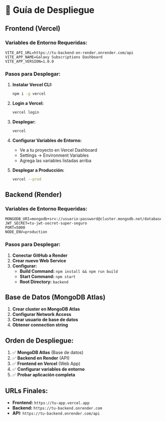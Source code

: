 # 🚀 Guía de Despliegue

## Frontend (Vercel)

### Variables de Entorno Requeridas:

```env
VITE_API_URL=https://tu-backend-en-render.onrender.com/api
VITE_APP_NAME=Galaxy Subscriptions Dashboard
VITE_APP_VERSION=1.0.0
```

### Pasos para Desplegar:

1. **Instalar Vercel CLI:**
   ```bash
   npm i -g vercel
   ```

2. **Login a Vercel:**
   ```bash
   vercel login
   ```

3. **Desplegar:**
   ```bash
   vercel
   ```

4. **Configurar Variables de Entorno:**
   - Ve a tu proyecto en Vercel Dashboard
   - Settings → Environment Variables
   - Agrega las variables listadas arriba

5. **Desplegar a Producción:**
   ```bash
   vercel --prod
   ```

## Backend (Render)

### Variables de Entorno Requeridas:

```env
MONGODB_URI=mongodb+srv://usuario:password@cluster.mongodb.net/database
JWT_SECRET=tu-jwt-secret-super-seguro
PORT=5000
NODE_ENV=production
```

### Pasos para Desplegar:

1. **Conectar GitHub a Render**
2. **Crear nuevo Web Service**
3. **Configurar:**
   - **Build Command:** `npm install && npm run build`
   - **Start Command:** `npm start`
   - **Root Directory:** `backend`

## Base de Datos (MongoDB Atlas)

1. **Crear cluster en MongoDB Atlas**
2. **Configurar Network Access**
3. **Crear usuario de base de datos**
4. **Obtener connection string**

## Orden de Despliegue:

1. ✅ **MongoDB Atlas** (Base de datos)
2. ✅ **Backend en Render** (API)
3. ✅ **Frontend en Vercel** (Web App)
4. ✅ **Configurar variables de entorno**
5. ✅ **Probar aplicación completa**

## URLs Finales:

- **Frontend:** `https://tu-app.vercel.app`
- **Backend:** `https://tu-backend.onrender.com`
- **API:** `https://tu-backend.onrender.com/api` 
